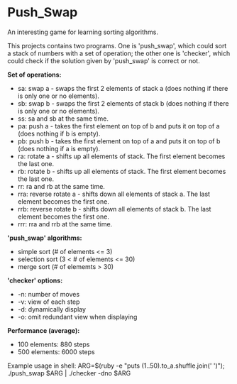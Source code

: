 # Push_Swap
An interesting game for learning sorting algorithms.

This projects contains two programs. One is 'push_swap', which could sort a stack of numbers with a set of operation;
the other one is 'checker', which could check if the solution given by 'push_swap' is correct or not.


**Set of operations:**

- sa: swap a - swaps the first 2 elements of stack a (does nothing if there is only one or no elements).
- sb: swap b - swaps the first 2 elements of stack b (does nothing if there is only one or no elements).
- ss: sa and sb at the same time.
- pa: push a - takes the first element on top of b and puts it on top of a (does nothing if b is empty).
- pb: push b - takes the first element on top of a and puts it on top of b (does nothing if a is empty).
- ra: rotate a - shifts up all elements of stack. The first element becomes the last one.
- rb: rotate b - shifts up all elements of stack. The first element becomes the last one.
- rr: ra and rb at the same time.
- rra: reverse rotate a - shifts down all elements of stack a. The last element becomes the first one.
- rrb: reverse rotate b - shifts down all elements of stack b. The last element becomes the first one.
- rrr: rra and rrb at the same time.


**'push_swap' algorithms:**
- simple sort (# of elements <= 3)
- selection sort (3 < # of elements <= 30)
- merge sort (# of elememts > 30)

**'checker' options:**
- -n: number of moves
- -v: view of each step
- -d: dynamically display
- -o: omit redundant view when displaying

**Performance (average):**
- 100 elements: 880 steps
- 500 elements: 6000 steps

Example usage in shell:
    ARG=$(ruby -e "puts (1..50).to_a.shuffle.join(' ')"); ./push_swap $ARG | ./checker -dno $ARG
